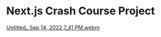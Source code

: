 # Next.js Crash Course Project

[Untitled_ Sep 14, 2022 7_41 PM.webm](https://user-images.githubusercontent.com/99150447/198734416-0bf54220-75ac-40ef-ab42-d4499ebbac35.webm)
